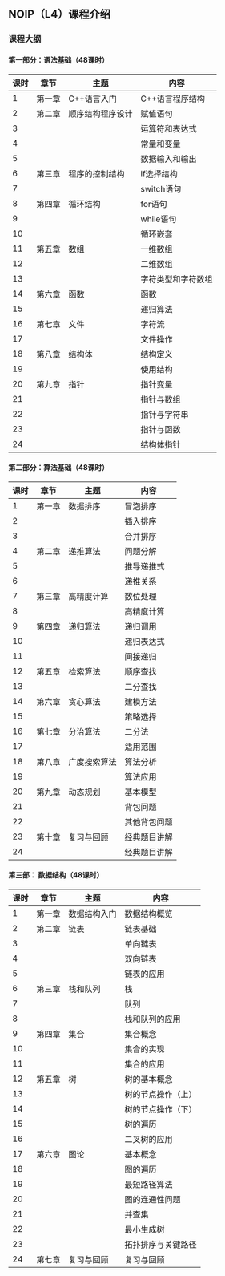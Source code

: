 ## NOIP（L4）课程介绍



### 课程大纲
#### 第一部分：语法基础（48课时）

| 课时 | 章节   | 主题             | 内容               |
| ---- | ------ | ---------------- | ------------------ |
| 1    | 第一章 | C++语言入门      | C++语言程序结构    |
| 2    | 第二章 | 顺序结构程序设计 | 赋值语句           |
| 3    |        |                  | 运算符和表达式     |
| 4    |        |                  | 常量和变量         |
| 5    |        |                  | 数据输入和输出     |
| 6    | 第三章 | 程序的控制结构   | if选择结构         |
| 7    |        |                  | switch语句         |
| 8    | 第四章 | 循环结构         | for语句            |
| 9    |        |                  | while语句          |
| 10   |        |                  | 循环嵌套           |
| 11   | 第五章 | 数组             | 一维数组           |
| 12   |        |                  | 二维数组           |
| 13   |        |                  | 字符类型和字符数组 |
| 14   | 第六章 | 函数             | 函数               |
| 15   |        |                  | 递归算法           |
| 16   | 第七章 | 文件             | 字符流             |
| 17   |        |                  | 文件操作           |
| 18   | 第八章 | 结构体           | 结构定义           |
| 19   |        |                  | 使用结构           |
| 20   | 第九章 | 指针             | 指针变量           |
| 21   |        |                  | 指针与数组         |
| 22   |        |                  | 指针与字符串       |
| 23   |        |                  | 指针与函数         |
| 24   |        |                  | 结构体指针         |

#### 第二部分：算法基础（48课时）

| 课时 | 章节   | 主题             | 内容               |
| ---- | ------ | ---------------- | ------------------ |
| 1    | 第一章 | 数据排序         | 冒泡排序           |
| 2    |        |                  | 插入排序           |
| 3    |        |                  | 合并排序           |
| 4    | 第二章 | 递推算法         | 问题分解           |
| 5    |        |                  | 推导递推式         |
| 6    |        |                  | 递推关系           |
| 7    | 第三章 | 高精度计算       | 数位处理           |
| 8    |        |                  | 高精度计算         |
| 9    | 第四章 | 递归算法         | 递归调用           |
| 10   |        |                  | 递归表达式         |
| 11   |        |                  | 间接递归           |
| 12   | 第五章 | 检索算法         | 顺序查找           |
| 13   |        |                  | 二分查找           |
| 14   | 第六章 | 贪心算法         | 建模方法           |
| 15   |        |                  | 策略选择           |
| 16   | 第七章 | 分治算法         | 二分法             |
| 17   |        |                  | 适用范围           |
| 18   | 第八章 | 广度搜索算法     | 算法分析           |
| 19   |        |                  | 算法应用           |
| 20   | 第九章 | 动态规划         | 基本模型           |
| 21   |        |                  | 背包问题           |
| 22   |        |                  | 其他背包问题       |
| 23   | 第十章 | 复习与回顾       | 经典题目讲解       |
| 24   |        |                  | 经典题目讲解       |

#### 第三部： 数据结构（48课时）

| 课时 | 章节   | 主题             | 内容               |
| ---- | ------ | ---------------- | ------------------ |
| 1    | 第一章 | 数据结构入门     | 数据结构概览       |
| 2    | 第二章 | 链表             | 链表基础           |
| 3    |        |                  | 单向链表           |
| 4    |        |                  | 双向链表           |
| 5    |        |                  | 链表的应用         |
| 6    | 第三章 | 栈和队列         | 栈                 |
| 7    |        |                  | 队列               |
| 8    |        |                  | 栈和队列的应用     |
| 9    | 第四章 | 集合             | 集合概念           |
| 10   |        |                  | 集合的实现         |
| 11   |        |                  | 集合的应用         |
| 12   | 第五章 | 树               | 树的基本概念       |
| 13   |        |                  | 树的节点操作（上） |
| 14   |        |                  | 树的节点操作（下） |
| 15   |        |                  | 树的遍历           |
| 16   |        |                  | 二叉树的应用       |
| 17   | 第六章 | 图论             | 基本概念           |
| 18   |        |                  | 图的遍历           |
| 19   |        |                  | 最短路径算法       |
| 20   |        |                  | 图的连通性问题     |
| 21   |        |                  | 并查集             |
| 22   |        |                  | 最小生成树         |
| 23   |        |                  | 拓扑排序与关键路径 |
| 24   | 第七章 | 复习与回顾       | 复习与回顾         |